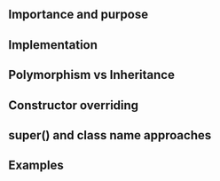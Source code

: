 ## Importance and purpose
## Implementation
## Polymorphism vs Inheritance
## Constructor overriding
## super() and class name approaches
## Examples
